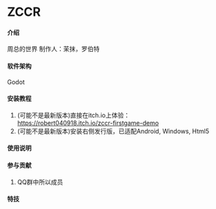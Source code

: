 # ZCCR

#### 介绍
周总的世界
制作人：茉抹，罗伯特

#### 软件架构
Godot

#### 安装教程

1.  (可能不是最新版本)直接在itch.io上体验：https://robert040918.itch.io/zccr-firstgame-demo
2.  (可能不是最新版本)安装右侧发行版，已适配Android, Windows, Html5

#### 使用说明

#### 参与贡献
1.  QQ群中所以成员

#### 特技

